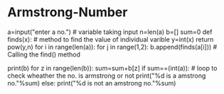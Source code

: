 # Armstrong-Number

a=input("enter a no.") # variable taking input
n=len(a)
b=[]
sum=0
def finds(x):  # method to find the value of individual varible
    y=int(x)
    return pow(y,n)
for i in range(len(a)):
    for j in range(1,2):
        b.append(finds(a[i]))      # Calling the find() method

print(b)
for z in range(len(b)): 
    sum=sum+b[z]
if sum==(int(a)):            # loop to check wheather the no. is armstrong or not
    print("%d is a amstrong no."%sum)
else:
    print("%d is not an amstrong no."%sum)
